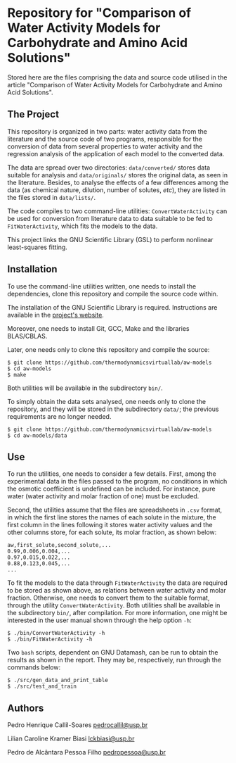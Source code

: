 Repository for "Comparison of Water Activity Models for Carbohydrate and Amino Acid Solutions"
==============================================================================================

Stored here are the files comprising the data and source code utilised in the
article "Comparison of Water Activity Models for Carbohydrate and Amino Acid
Solutions".

The Project
-----------

This repository is organized in two parts: water activity data from the
literature and the source code of two programs, responsible for the conversion of
data from several properties to water activity and the regression analysis of the
application of each model to the converted data.

The data are spread over two directories: `data/converted/` stores data suitable
for analysis and `data/originals/` stores the original data, as seen in the
literature. Besides, to analyse the effects of a few differences among the data
(as chemical nature, dilution, number of solutes, *etc*), they are listed in the
files stored in `data/lists/`.

The code compiles to two command-line utilities: `ConvertWaterActivity` can be used
for conversion from literature data to data suitable to be fed to `FitWaterActivity`,
which fits the models to the data.

This project links the GNU Scientific Library (GSL) to perform nonlinear
least-squares fitting.

Installation
------------

To use the command-line utilities written, one needs to install the
dependencies, clone this repository and compile the source code within.

The installation of the GNU Scientific Library is required. Instructions
are available in the [project's website](https://www.gnu.org/software/gsl/).

Moreover, one needs to install Git, GCC, Make and the libraries BLAS/CBLAS.

Later, one needs only to clone this repository and compile the source:

```
$ git clone https://github.com/thermodynamicsvirtuallab/aw-models
$ cd aw-models
$ make
```
Both utilities will be available in the subdirectory `bin/`.

To simply obtain the data sets analysed, one needs only to clone the repository,
and they will be stored in the subdirectory `data/`; the previous requirements
are no longer needed.

```
$ git clone https://github.com/thermodynamicsvirtuallab/aw-models
$ cd aw-models/data
```

Use
---

To run the utilities, one needs to consider a few details. First, among the
experimental data in the files passed to the program, no conditions in which
the osmotic coefficient is undefined can be included. For instance, pure water
(water activity and molar fraction of one) must be excluded.

Second, the utilities assume that the files are spreadsheets in `.csv` format,
in which the first line stores the names of each solute in the mixture, the first
column in the lines following it stores water activity values and the other columns
store, for each solute, its molar fraction, as shown below:

```
aw,first_solute,second_solute,...
0.99,0.006,0.004,...
0.97,0.015,0.022,...
0.88,0.123,0.045,...
...
```

To fit the models to the data through `FitWaterActivity` the data are required to
be stored as shown above, as relations between water activity and molar fraction.
Otherwise, one needs to convert them to the suitable format, through the utility
`ConvertWaterActivity`. Both utilities shall be available in the subdirectory
`bin/`, after compilation. For more information, one might be interested in the
user manual shown through the help option `-h`:

```
$ ./bin/ConvertWaterActivity -h
$ ./bin/FitWaterActivity -h
```

Two `bash` scripts, dependent on GNU Datamash, can be run to obtain the results as
shown in the report. They may be, respectively, run through the commands below:

```
$ ./src/gen_data_and_print_table
$ ./src/test_and_train
```

Authors
-------

Pedro Henrique Callil-Soares <pedrocallil@usp.br>

Lilian Caroline Kramer Biasi <lckbiasi@usp.br>

Pedro de Alcântara Pessoa Filho <pedropessoa@usp.br>
